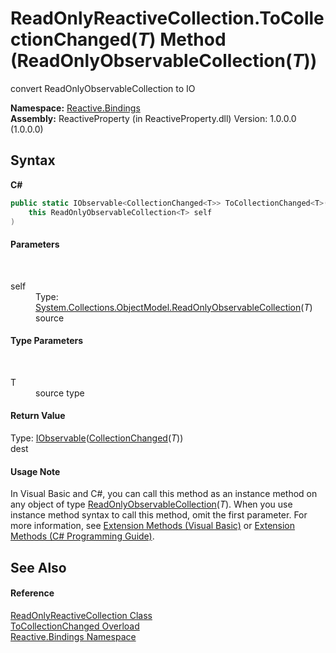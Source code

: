 # ReadOnlyReactiveCollection.ToCollectionChanged(*T*) Method (ReadOnlyObservableCollection(*T*))
 

convert ReadOnlyObservableCollection to IO<T>

**Namespace:**&nbsp;<a href="c3971206-685a-088e-bb60-d89f59135b99">Reactive.Bindings</a><br />**Assembly:**&nbsp;ReactiveProperty (in ReactiveProperty.dll) Version: 1.0.0.0 (1.0.0.0)

## Syntax

**C#**<br />
``` C#
public static IObservable<CollectionChanged<T>> ToCollectionChanged<T>(
	this ReadOnlyObservableCollection<T> self
)

```


#### Parameters
&nbsp;<dl><dt>self</dt><dd>Type: <a href="http://msdn2.microsoft.com/en-us/library/ms668620" target="_blank">System.Collections.ObjectModel.ReadOnlyObservableCollection</a>(*T*)<br />source</dd></dl>

#### Type Parameters
&nbsp;<dl><dt>T</dt><dd>source type</dd></dl>

#### Return Value
Type: <a href="http://msdn2.microsoft.com/en-us/library/dd990377" target="_blank">IObservable</a>(<a href="24c66563-ab8b-9a2a-e823-ec1fe1f272b9">CollectionChanged</a>(*T*))<br />dest

#### Usage Note
In Visual Basic and C#, you can call this method as an instance method on any object of type <a href="http://msdn2.microsoft.com/en-us/library/ms668620" target="_blank">ReadOnlyObservableCollection</a>(*T*). When you use instance method syntax to call this method, omit the first parameter. For more information, see <a href="http://msdn.microsoft.com/en-us/library/bb384936.aspx">Extension Methods (Visual Basic)</a> or <a href="http://msdn.microsoft.com/en-us/library/bb383977.aspx">Extension Methods (C# Programming Guide)</a>.

## See Also


#### Reference
<a href="20665008-c291-afc1-b027-ec7b0cf8b44d">ReadOnlyReactiveCollection Class</a><br /><a href="d19d1e08-6ee3-7c66-4acb-b2716b2f6f68">ToCollectionChanged Overload</a><br /><a href="c3971206-685a-088e-bb60-d89f59135b99">Reactive.Bindings Namespace</a><br />
